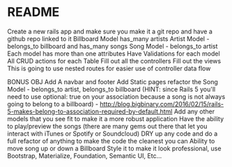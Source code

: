 # README

Create a new rails app and make sure you make it a git repo and have a github repo linked to it
Billboard Model   has_many artists
Artist Model - belongs_to billboard  and has_many songs
Song Model - belongs_to artist
Each model has more than one attributes
Have Validations for each model
All CRUD actions for each Table
Fill out all the controllers
Fill out the views
This is going to use nested routes for easier use of controller data flow

BONUS OBJ 
Add A navbar and footer
Add Static pages
refactor the Song Model - belongs_to artist, belongs_to billboard (HINT: since Rails 5 you'll need to use optional: true on your association because a song is not always going to belong to a billboard) - http://blog.bigbinary.com/2016/02/15/rails-5-makes-belong-to-association-required-by-default.html
Add any other models that you see fit to make it a more robust application
Have the ability to play/preview the songs (there are many gems out there that let you interact with iTunes or Spotify or Soundcloud)
DRY up any code and do a full refactor of anything to make the code the cleanest you can
Ability to move song up or down a Billboard
Style it to make it look professional, use Bootstrap, Materialize, Foundation, Semantic UI, Etc...


